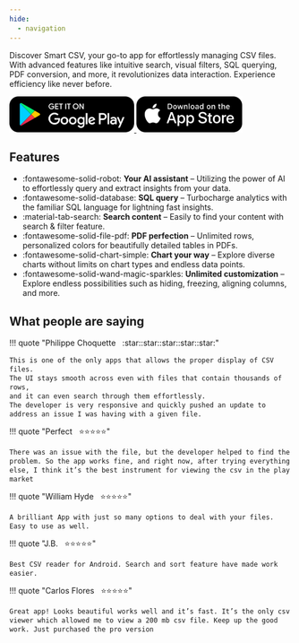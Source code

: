 ```yaml
---
hide:
  - navigation
---
```

Discover Smart CSV, your go-to app for effortlessly managing CSV files. With advanced features like intuitive search, visual filters, SQL querying, PDF conversion, and more, it revolutionizes data interaction. Experience efficiency like never before.

<a href="https://play.google.com/store/apps/details?id=xyz.minimalistapps.smartcsv" target="_blank">
    <img src="assets/download_google.svg" width="223" alt="Get it on Google Play"/>
</a>
<a href="https://apps.apple.com/us/app/smart-csv-viewer-smart-tables/id1611962123" target="_blank">
    <img src="assets/download_apple.svg" width="189" alt="Download on the App Store"/>
</a>


## Features
<div class="grid cards" markdown>

- :fontawesome-solid-robot: __Your AI assistant__ – Utilizing the power of AI to effortlessly query and extract insights from your data.
- :fontawesome-solid-database: __SQL query__ – Turbocharge analytics with the familiar SQL language for lightning fast insights.
- :material-tab-search: __Search content__ – Easily to find your content with search & filter feature.
- :fontawesome-solid-file-pdf: __PDF perfection__ – Unlimited rows, personalized colors for beautifully detailed tables in PDFs.
- :fontawesome-solid-chart-simple: __Chart your way__ – Explore diverse charts without limits on chart types and endless data points.
- :fontawesome-solid-wand-magic-sparkles: __Unlimited customization__ – Explore endless possibilities such as hiding, freezing, aligning columns, and more.

</div>

## What people are saying

<div class="grid cards" markdown>
!!! quote "Philippe Choquette&nbsp;&nbsp;&nbsp;:star::star::star::star::star:"

    This is one of the only apps that allows the proper display of CSV files.
    The UI stays smooth across even with files that contain thousands of rows, 
    and it can even search through them effortlessly. 
    The developer is very responsive and quickly pushed an update to address an issue I was having with a given file.

!!! quote "Perfect&nbsp;&nbsp;&nbsp;:star::star::star::star::star:"

    There was an issue with the file, but the developer helped to find the problem. So the app works fine, and right now, after trying everything else, I think it’s the best instrument for viewing the csv in the play market

!!! quote "William Hyde&nbsp;&nbsp;&nbsp;:star::star::star::star::star:"

    A brilliant App with just so many options to deal with your files. Easy to use as well.

!!! quote "J.B.&nbsp;&nbsp;&nbsp;:star::star::star::star::star:"

    Best CSV reader for Android. Search and sort feature have made work easier.

!!! quote "Carlos Flores&nbsp;&nbsp;&nbsp;:star::star::star::star::star:"

    Great app! Looks beautiful works well and it’s fast. It’s the only csv viewer which allowed me to view a 200 mb csv file. Keep up the good work. Just purchased the pro version
</div>
